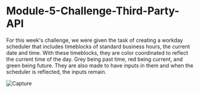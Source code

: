 # Module-5-Challenge-Third-Party-API

For this week's challenge, we were given the task of creating a workday scheduler that includes timeblocks of standard business hours, the current date and time. With these timeblocks, they are color coordinated to reflect the current time of the day. Grey being past time, red being current, and green being future. They are also made to have inputs in them and when the scheduler is reflected, the inputs remain. 


![Capture](https://user-images.githubusercontent.com/106274787/183543181-c3dd1171-e2d6-4abe-ab9d-e04d7202f1a1.PNG)
